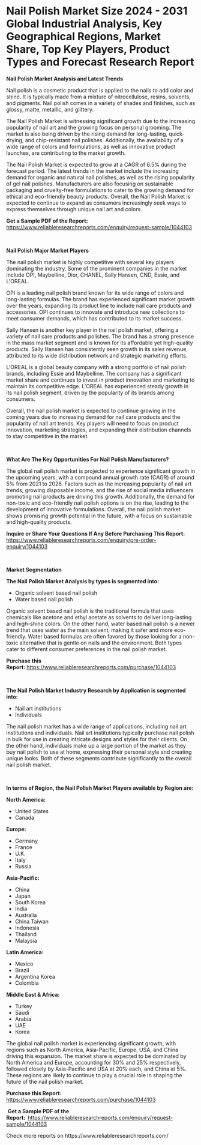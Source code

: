 <p><h1>Nail Polish Market Size 2024 - 2031 Global Industrial Analysis, Key Geographical Regions, Market Share, Top Key Players, Product Types and Forecast Research Report</h1></p><p><strong>Nail Polish Market Analysis and Latest Trends</strong></p>
<p><p>Nail polish is a cosmetic product that is applied to the nails to add color and shine. It is typically made from a mixture of nitrocellulose, resins, solvents, and pigments. Nail polish comes in a variety of shades and finishes, such as glossy, matte, metallic, and glittery.</p><p>The Nail Polish Market is witnessing significant growth due to the increasing popularity of nail art and the growing focus on personal grooming. The market is also being driven by the rising demand for long-lasting, quick-drying, and chip-resistant nail polishes. Additionally, the availability of a wide range of colors and formulations, as well as innovative product launches, are contributing to the market growth.</p><p>The Nail Polish Market is expected to grow at a CAGR of 6.5% during the forecast period. The latest trends in the market include the increasing demand for organic and natural nail polishes, as well as the rising popularity of gel nail polishes. Manufacturers are also focusing on sustainable packaging and cruelty-free formulations to cater to the growing demand for ethical and eco-friendly beauty products. Overall, the Nail Polish Market is expected to continue to expand as consumers increasingly seek ways to express themselves through unique nail art and colors.</p></p>
<p><strong>Get a Sample PDF of the Report:&nbsp;</strong> <a href="https://www.reliableresearchreports.com/enquiry/request-sample/1044103">https://www.reliableresearchreports.com/enquiry/request-sample/1044103</a></p>
<p>&nbsp;</p>
<p><strong>Nail Polish Major Market Players</strong></p>
<p><p>The nail polish market is highly competitive with several key players dominating the industry. Some of the prominent companies in the market include OPI, Maybelline, Dior, CHANEL, Sally Hansen, CND, Essie, and L'OREAL.</p><p>OPI is a leading nail polish brand known for its wide range of colors and long-lasting formulas. The brand has experienced significant market growth over the years, expanding its product line to include nail care products and accessories. OPI continues to innovate and introduce new collections to meet consumer demands, which has contributed to its market success.</p><p>Sally Hansen is another key player in the nail polish market, offering a variety of nail care products and polishes. The brand has a strong presence in the mass market segment and is known for its affordable yet high-quality products. Sally Hansen has consistently seen growth in its sales revenue, attributed to its wide distribution network and strategic marketing efforts.</p><p>L'OREAL is a global beauty company with a strong portfolio of nail polish brands, including Essie and Maybelline. The company has a significant market share and continues to invest in product innovation and marketing to maintain its competitive edge. L'OREAL has experienced steady growth in its nail polish segment, driven by the popularity of its brands among consumers.</p><p>Overall, the nail polish market is expected to continue growing in the coming years due to increasing demand for nail care products and the popularity of nail art trends. Key players will need to focus on product innovation, marketing strategies, and expanding their distribution channels to stay competitive in the market.</p></p>
<p>&nbsp;</p>
<p><strong>What Are The Key Opportunities For Nail Polish Manufacturers?</strong></p>
<p><p>The global nail polish market is projected to experience significant growth in the upcoming years, with a compound annual growth rate (CAGR) of around 5% from 2021 to 2026. Factors such as the increasing popularity of nail art trends, growing disposable income, and the rise of social media influencers promoting nail products are driving this growth. Additionally, the demand for non-toxic and eco-friendly nail polish options is on the rise, leading to the development of innovative formulations. Overall, the nail polish market shows promising growth potential in the future, with a focus on sustainable and high-quality products.</p></p>
<p><strong>Inquire or Share Your Questions If Any Before Purchasing This Report:</strong> <a href="https://www.reliableresearchreports.com/enquiry/pre-order-enquiry/1044103">https://www.reliableresearchreports.com/enquiry/pre-order-enquiry/1044103</a></p>
<p>&nbsp;</p>
<p><strong>Market Segmentation</strong></p>
<p><strong>The Nail Polish Market Analysis by types is segmented into:</strong></p>
<p><ul><li>Organic solvent based nail polish</li><li>Water based nail polish</li></ul></p>
<p><p>Organic solvent based nail polish is the traditional formula that uses chemicals like acetone and ethyl acetate as solvents to deliver long-lasting and high-shine colors. On the other hand, water based nail polish is a newer trend that uses water as the main solvent, making it safer and more eco-friendly. Water based formulas are often favored by those looking for a non-toxic alternative that is gentle on nails and the environment. Both types cater to different consumer preferences in the nail polish market.</p></p>
<p><strong>Purchase this Report:&nbsp;</strong><a href="https://www.reliableresearchreports.com/purchase/1044103">https://www.reliableresearchreports.com/purchase/1044103</a></p>
<p>&nbsp;</p>
<p><strong>The Nail Polish Market Industry Research by Application is segmented into:</strong></p>
<p><ul><li>Nail art institutions</li><li>Individuals</li></ul></p>
<p><p>The nail polish market has a wide range of applications, including nail art institutions and individuals. Nail art institutions typically purchase nail polish in bulk for use in creating intricate designs and styles for their clients. On the other hand, individuals make up a large portion of the market as they buy nail polish to use at home, expressing their personal style and creating unique looks. Both of these segments contribute significantly to the overall nail polish market.</p></p>
<p>&nbsp;</p>
<p><strong>In terms of Region, the Nail Polish Market Players available by Region are:</strong></p>
<p>
    <p> <strong> North America: </strong>
        <ul>
            <li>United States</li>
            <li>Canada</li>
        </ul>
        </p> 
    <p> <strong> Europe: </strong>
        <ul>
            <li>Germany</li>
            <li>France</li>
            <li>U.K.</li>
            <li>Italy</li>
            <li>Russia</li>
        </ul>
        </p> 
    <p> <strong> Asia-Pacific: </strong>
        <ul>
            <li>China</li>
            <li>Japan</li>
            <li>South Korea</li>
            <li>India</li>
            <li>Australia</li>
            <li>China Taiwan</li>
            <li>Indonesia</li>
            <li>Thailand</li>
            <li>Malaysia</li>
        </ul>
        </p> 
    <p> <strong> Latin America: </strong>
        <ul>
            <li>Mexico</li>
            <li>Brazil</li>
            <li>Argentina Korea</li>
            <li>Colombia</li>
        </ul>
        </p> 
    <p> <strong> Middle East & Africa: </strong>
        <ul>
            <li>Turkey</li>
            <li>Saudi</li>
            <li>Arabia</li>
            <li>UAE</li>
            <li>Korea</li>
        </ul>
    </p>
    </p>
<p><p>The global nail polish market is experiencing significant growth, with regions such as North America, Asia-Pacific, Europe, USA, and China driving this expansion. The market share is expected to be dominated by North America and Europe, accounting for 30% and 25% respectively, followed closely by Asia-Pacific and USA at 20% each, and China at 5%. These regions are likely to continue to play a crucial role in shaping the future of the nail polish market.</p></p>
<p><strong>Purchase this Report: </strong><a href="https://www.reliableresearchreports.com/purchase/1044103">https://www.reliableresearchreports.com/purchase/1044103</a></p>
<p>&nbsp;<strong>Get a Sample PDF of the Report:&nbsp;&nbsp;</strong><a href="https://www.reliableresearchreports.com/enquiry/request-sample/1044103">https://www.reliableresearchreports.com/enquiry/request-sample/1044103</a></p>
<p><strong></strong></p>
<p>Check more reports on https://www.reliableresearchreports.com/</p>